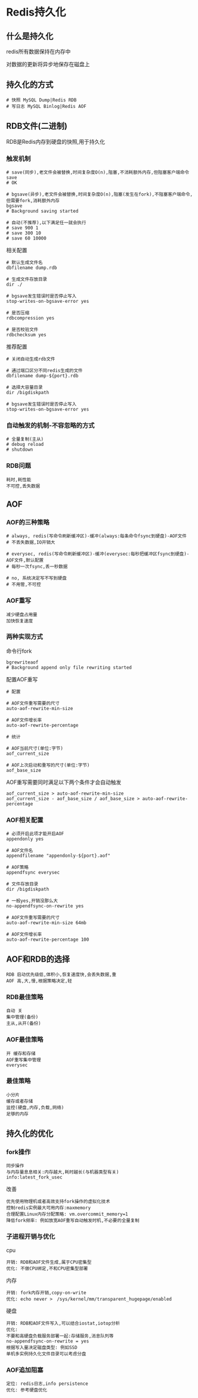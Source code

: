 # Redis持久化

## 什么是持久化

redis所有数据保持在内存中

对数据的更新将异步地保存在磁盘上

## 持久化的方式

```shell
# 快照 MySQL Dump|Redis RDB
# 写日志 MySQL Binlog|Redis AOF
```

## RDB文件(二进制)

RDB是Redis内存到硬盘的快照,用于持久化

### 触发机制

```shell
# save(同步),老文件会被替换,时间复杂度O(n),阻塞,不消耗额外内存,但阻塞客户端命令
save
# OK

# bgsave(异步),老文件会被替换,时间复杂度O(n),阻塞(发生在fork),不阻塞客户端命令,但需要fork,消耗额外内存
bgsave
# Background saving started

# 自动(不推荐),以下满足任一就会执行
# save 900 1
# save 300 10
# save 60 10000
```

相关配置

```shell
# 默认生成文件名
dbfilename dump.rdb

# 生成文件存放目录
dir ./

# bgsave发生错误时是否停止写入
stop-writes-on-bgsave-error yes

# 是否压缩
rdbcompression yes

# 是否校验文件
rdbchecksum yes
```

推荐配置

```shell
# 关闭自动生成rdb文件

# 通过端口区分不同redis生成的文件
dbfilename dump-${port}.rdb

# 选择大容量目录
dir /bigdiskpath

# bgsave发生错误时是否停止写入
stop-writes-on-bgsave-error yes
```

### 自动触发的机制-不容忽略的方式

```shell
# 全量复制(主从)
# debug reload
# shutdown
```

### RDB问题

```shell
耗时,耗性能
不可控,丢失数据
```

## AOF

### AOF的三种策略

```shell
# always, redis(写命令刷新缓冲区)-缓冲(always:每条命令fsync到硬盘)-AOF文件
# 不丢失数据,IO开销大

# everysec, redis(写命令刷新缓冲区)-缓冲(everysec:每秒把缓冲区fsync到硬盘)-AOF文件,默认配置
# 每秒一次fsync,丢一秒数据

# no, 系统决定写不写到硬盘
# 不用管,不可控
```

### AOF重写

```shell
减少硬盘占用量
加快恢复速度
```

### 两种实现方式

命令行fork

```shell
bgrewriteaof
# Background append only file rewriting started
```

配置AOF重写

```shell
# 配置

# AOF文件重写需要的尺寸
auto-aof-rewrite-min-size

# AOF文件增长率
auto-aof-rewrite-percentage

# 统计

# AOF当前尺寸(单位:字节)
aof_current_size

# AOF上次启动和重写的尺寸(单位:字节)
aof_base_size
```

AOF重写需要同时满足以下两个条件才会自动触发

```shell
aof_current_size > auto-aof-rewrite-min-size
aof_current_size - aof_base_size / aof_base_size > auto-aof-rewrite-percentage
```

### AOF相关配置

```shell
# 必须开启此项才能开启AOF
appendonly yes

# AOF文件名
appendfilename "appendonly-${port}.aof"

# AOF策略
appendfsync everysec

# 文件存放目录
dir /bigdiskpath

# 一般yes,开销没那么大
no-appendfsync-on-rewrite yes

# AOF文件重写需要的尺寸
auto-aof-rewrite-min-size 64mb

# AOF文件增长率
auto-aof-rewrite-percentage 100
```

## AOF和RDB的选择

```shell
RDB 启动优先级低,体积小,恢复速度快,会丢失数据,重
AOF 高,大,慢,根据策略决定,轻
```

### RDB最佳策略

```shell
自动 关
集中管理(备份)
主从,从开(备份)
```

### AOF最佳策略

```shell
开 缓存和存储
AOF重写集中管理
everysec
```

### 最佳策略

```shell
小分片
缓存或者存储
监控(硬盘,内存,负载,网络)
足够的内存
```

## 持久化的优化

### fork操作

```shell
同步操作
与内存量息息相关:内存越大,耗时越长(与机器类型有关)
info:latest_fork_usec
```

改善

```shell
优先使用物理机或者高效支持fork操作的虚拟化技术
控制redis实例最大可用内存:maxmemory
合理配置Linux内存分配策略: vm.overcommit_memory=1
降低fork频率: 例如放宽AOF重写自动触发时机,不必要的全量复制
```

### 子进程开销与优化

cpu

```shell
开销: RDB和AOF文件生成,属于CPU密集型
优化: 不做CPU绑定,不和CPU密集型部署
```

内存

```shell
开销: fork内存开销,copy-on-write
优化: echo never >　/sys/kernel/mm/transparent_hugepage/enabled
```

硬盘

```shell
开销: RDB和AOF文件写入,可以结合iostat,iotop分析
优化:
不要和高硬盘负载服务部署一起:存储服务,消息队列等
no-appendfsync-on-rewrite = yes
根据写入量决定磁盘类型: 例如SSD
单机多实例持久化文件目录可以考虑分盘
```

### AOF追加阻塞

```shell
定位: redis日志,info persistence
优化: 参考硬盘优化
```
